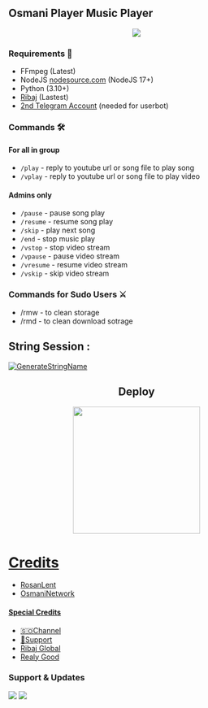<h2 align="centre">Osmani Player Music Player</h2>

<p align="center">
  <img src="https://telegra.ph/file/c612de830d606341e5b37.jpg">
</p>

<h3>Requirements 📝</h3>

- FFmpeg (Latest)
- NodeJS [nodesource.com](https://nodesource.com/) (NodeJS 17+)
- Python (3.10+)
- [Ribaj](https://github.com/Ribaj) (Lastest)
- [2nd Telegram Account](https://telegram.org/blog/themes-accounts#multiple-accounts) (needed for userbot)

### Commands 🛠
#### For all in group
- `/play` - reply to youtube url or song file to play song
- `/vplay` - reply to youtube url or song file to play video
#### Admins only
- `/pause` - pause song play
- `/resume` - resume song play
- `/skip` - play next song
- `/end` - stop music play
- `/vstop` - stop video stream
- `/vpause` - pause video stream
- `/vresume` - resume video stream
- `/vskip` - skip video stream

### Commands for Sudo Users ⚔️
- /rmw - to clean storage
- /rmd - to clean download sotrage

## String Session :
[![GenerateStringName](https://img.shields.io/badge/repl.it-generateStringName-white)](https://t.me/Decode_String_bot)


<h2 align="center">
   Deploy
</h2>

<p align="center">
<a href="https://dashboard.heroku.com/new?template=https://github.com/saddami-Bot/zeyriye"><img src="https://img.shields.io/badge/Deploy%20To%20Heroku-blueviolet?style=for-the-badge&logo=heroku" width="250""/</a>  

# Credits
- RosanLent 
- OsmaniNetwork

#### Special Credits
- [🇸🇴Channel](https://t.me/osmanibots)
- [👋Support](https://t.me/osmanigroupbot)
- [Ribaj Global](https://t.me/meribaj)
- [Realy Good](https://t.me/ReallyRibaj)

### Support & Updates 
<a href="https://t.me/osmanigroupbot"><img src="https://img.shields.io/badge/Join-Group%20Support-red.svg?style=for-the-badge&logo=Telegram"></a> <a href="https://t.me/osmanibots"><img src="https://img.shields.io/badge/Join-Updates%20Channel-white.svg?style=for-the-badge&logo=Telegram"></a>
